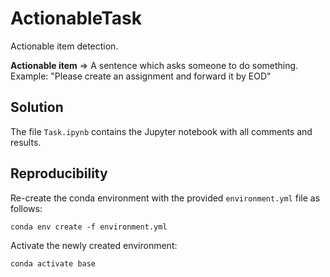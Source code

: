 # ActionableTask

Actionable item detection.

**Actionable item** => A sentence which asks someone to do something.
Example: "Please create an assignment and forward it by EOD"

## Solution

The file ```Task.ipynb``` contains the Jupyter notebook with all comments and results.

## Reproducibility

Re-create the conda environment with the provided ```environment.yml``` file as follows:

```conda env create -f environment.yml```

Activate the newly created environment:

```conda activate base```
